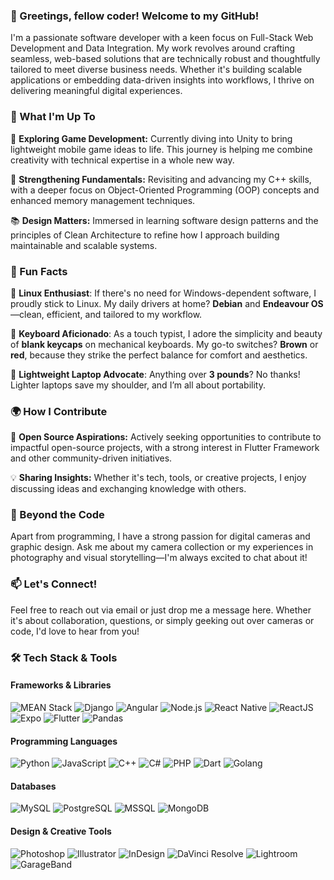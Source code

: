 ### 👋 Greetings, fellow coder! Welcome to my GitHub!

I'm a passionate software developer with a keen focus on Full-Stack Web Development and Data Integration. My work revolves around crafting seamless, web-based solutions that are technically robust and thoughtfully tailored to meet diverse business needs. Whether it's building scalable applications or embedding data-driven insights into workflows, I thrive on delivering meaningful digital experiences.

### 🚀 What I'm Up To

🔭 **Exploring Game Development:** Currently diving into Unity to bring lightweight mobile game ideas to life. This journey is helping me combine creativity with technical expertise in a whole new way.
 
🎯 **Strengthening Fundamentals:** Revisiting and advancing my C++ skills, with a deeper focus on Object-Oriented Programming (OOP) concepts and enhanced memory management techniques.

📚 **Design Matters:** Immersed in learning software design patterns and the principles of Clean Architecture to refine how I approach building maintainable and scalable systems.

### 🎉 Fun Facts
🐧 **Linux Enthusiast**: If there's no need for Windows-dependent software, I proudly stick to Linux. My daily drivers at home? **Debian** and **Endeavour OS**—clean, efficient, and tailored to my workflow.

🎹 **Keyboard Aficionado**: As a touch typist, I adore the simplicity and beauty of **blank keycaps** on mechanical keyboards. My go-to switches? **Brown** or **red**, because they strike the perfect balance for comfort and aesthetics.

🎒 **Lightweight Laptop Advocate**: Anything over **3 pounds**? No thanks! Lighter laptops save my shoulder, and I’m all about portability.  

### 🌍 How I Contribute

🤔 **Open Source Aspirations:** Actively seeking opportunities to contribute to impactful open-source projects, with a strong interest in Flutter Framework and other community-driven initiatives.

💡 **Sharing Insights:** Whether it's tech, tools, or creative projects, I enjoy discussing ideas and exchanging knowledge with others.

### 🎨 Beyond the Code
Apart from programming, I have a strong passion for digital cameras and graphic design. Ask me about my camera collection or my experiences in photography and visual storytelling—I'm always excited to chat about it!

### 📫 Let's Connect!
Feel free to reach out via email or just drop me a message here. Whether it's about collaboration, questions, or simply geeking out over cameras or code, I'd love to hear from you!

### 🛠️ Tech Stack & Tools

#### Frameworks & Libraries
![MEAN Stack](https://img.shields.io/badge/MEAN-Stack-blue?logo=mean)
![Django](https://img.shields.io/badge/Django-092E20?logo=django&logoColor=white)
![Angular](https://img.shields.io/badge/Angular-DD0031?logo=angular&logoColor=white)
![Node.js](https://img.shields.io/badge/Node.js-339933?logo=node.js&logoColor=white)
![React Native](https://img.shields.io/badge/React%20Native-20232A?logo=react&logoColor=61DAFB)
![ReactJS](https://img.shields.io/badge/ReactJS-20232A?logo=react&logoColor=61DAFB)
![Expo](https://img.shields.io/badge/Expo-000020?logo=expo&logoColor=white)
![Flutter](https://img.shields.io/badge/Flutter-02569B?logo=flutter&logoColor=white)
![Pandas](https://img.shields.io/badge/Pandas-150458?logo=pandas&logoColor=white)

#### Programming Languages
![Python](https://img.shields.io/badge/Python-3776AB?logo=python&logoColor=white)
![JavaScript](https://img.shields.io/badge/JavaScript-F7DF1E?logo=javascript&logoColor=black)
![C++](https://img.shields.io/badge/C++-00599C?logo=c%2B%2B&logoColor=white)
![C#](https://img.shields.io/badge/C%23-239120?logo=c-sharp&logoColor=white)
![PHP](https://img.shields.io/badge/PHP-777BB4?logo=php&logoColor=white)
![Dart](https://img.shields.io/badge/Dart-0175C2?logo=dart&logoColor=white)
![Golang](https://img.shields.io/badge/Go-00ADD8?logo=go&logoColor=white)

#### Databases
![MySQL](https://img.shields.io/badge/MySQL-4479A1?logo=mysql&logoColor=white)
![PostgreSQL](https://img.shields.io/badge/PostgreSQL-336791?logo=postgresql&logoColor=white)
![MSSQL](https://img.shields.io/badge/Microsoft_SQL_Server-CC2927?logo=microsoft-sql-server&logoColor=white)
![MongoDB](https://img.shields.io/badge/MongoDB-47A248?logo=mongodb&logoColor=white)

#### Design & Creative Tools
![Photoshop](https://img.shields.io/badge/Photoshop-31A8FF?logo=adobe-photoshop&logoColor=white)
![Illustrator](https://img.shields.io/badge/Illustrator-FF9A00?logo=adobe-illustrator&logoColor=white)
![InDesign](https://img.shields.io/badge/InDesign-FF3366?logo=adobe-indesign&logoColor=white)
![DaVinci Resolve](https://img.shields.io/badge/DaVinci_Resolve-2C2C2C?logo=davinci-resolve&logoColor=white)
![Lightroom](https://img.shields.io/badge/Lightroom-31A8FF?logo=adobe-lightroom&logoColor=white)
![GarageBand](https://img.shields.io/badge/GarageBand-333333?logo=garageband&logoColor=white)

